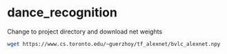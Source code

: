 # dance_recognition

Change to project directory and download net weights
```bash
wget https://www.cs.toronto.edu/~guerzhoy/tf_alexnet/bvlc_alexnet.npy
```